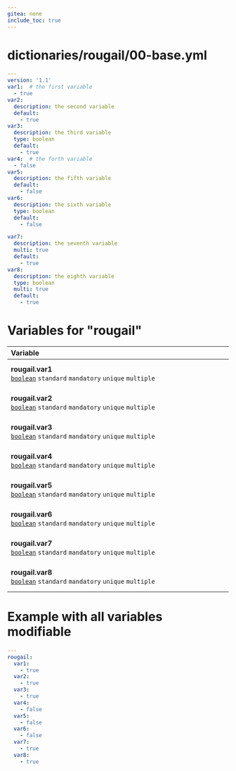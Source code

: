 ```yaml
---
gitea: none
include_toc: true
---
```

# dictionaries/rougail/00-base.yml

```yaml
---
version: '1.1'
var1:  # the first variable
  - true
var2:
  description: the second variable
  default:
    - true
var3:
  description: the third variable
  type: boolean
  default:
    - true
var4:  # the forth variable
  - false
var5:
  description: the fifth variable
  default:
    - false
var6:
  description: the sixth variable
  type: boolean
  default:
    - false

var7:
  description: the seventh variable
  multi: true
  default:
    - true
var8:
  description: the eighth variable
  type: boolean
  multi: true
  default:
    - true
```
# Variables for "rougail"

| Variable&nbsp;&nbsp;&nbsp;&nbsp;&nbsp;&nbsp;&nbsp;&nbsp;&nbsp;&nbsp;&nbsp;&nbsp;&nbsp;&nbsp;&nbsp;&nbsp;&nbsp;&nbsp;&nbsp;&nbsp;&nbsp;&nbsp;&nbsp;&nbsp;&nbsp;&nbsp;&nbsp;&nbsp;&nbsp;&nbsp;&nbsp;&nbsp;&nbsp;&nbsp;&nbsp;&nbsp;&nbsp;&nbsp;&nbsp;&nbsp;&nbsp;&nbsp;&nbsp;&nbsp;&nbsp;&nbsp;&nbsp;&nbsp;&nbsp;&nbsp;&nbsp;&nbsp;&nbsp;&nbsp;&nbsp;&nbsp;&nbsp;&nbsp;&nbsp;&nbsp;&nbsp;&nbsp;&nbsp;&nbsp;&nbsp;&nbsp;&nbsp;&nbsp;&nbsp;&nbsp;&nbsp;&nbsp;&nbsp;&nbsp;&nbsp;&nbsp;&nbsp;&nbsp;&nbsp;&nbsp;&nbsp;&nbsp;&nbsp;&nbsp;&nbsp;&nbsp;&nbsp;&nbsp;&nbsp;&nbsp;&nbsp;&nbsp;&nbsp;&nbsp;&nbsp;&nbsp;&nbsp;&nbsp;&nbsp;&nbsp;&nbsp;&nbsp;&nbsp;&nbsp;&nbsp;&nbsp;&nbsp;&nbsp;&nbsp;&nbsp;&nbsp;&nbsp;&nbsp;&nbsp;&nbsp;&nbsp;&nbsp;&nbsp;&nbsp;   | Description&nbsp;&nbsp;&nbsp;&nbsp;&nbsp;&nbsp;&nbsp;&nbsp;&nbsp;&nbsp;&nbsp;&nbsp;&nbsp;&nbsp;&nbsp;&nbsp;&nbsp;&nbsp;&nbsp;&nbsp;&nbsp;&nbsp;&nbsp;&nbsp;&nbsp;&nbsp;&nbsp;&nbsp;&nbsp;&nbsp;&nbsp;&nbsp;&nbsp;&nbsp;&nbsp;&nbsp;&nbsp;&nbsp;&nbsp;&nbsp;&nbsp;&nbsp;&nbsp;&nbsp;&nbsp;&nbsp;&nbsp;&nbsp;&nbsp;&nbsp;&nbsp;&nbsp;&nbsp;&nbsp;&nbsp;&nbsp;&nbsp;&nbsp;&nbsp;&nbsp;&nbsp;&nbsp;&nbsp;&nbsp;&nbsp;&nbsp;&nbsp;&nbsp;&nbsp;&nbsp;&nbsp;&nbsp;&nbsp;&nbsp;&nbsp;&nbsp;&nbsp;&nbsp;&nbsp;&nbsp;&nbsp;&nbsp;&nbsp;&nbsp;&nbsp;&nbsp;&nbsp;&nbsp;&nbsp;&nbsp;&nbsp;&nbsp;&nbsp;&nbsp;&nbsp;&nbsp;&nbsp;&nbsp;&nbsp;&nbsp;&nbsp;&nbsp;&nbsp;&nbsp;&nbsp;&nbsp;&nbsp;&nbsp;&nbsp;&nbsp;&nbsp;&nbsp;&nbsp;&nbsp;&nbsp;&nbsp;   |
|------------------------------------------------------------------------------------------------------------------------------------------------------------------------------------------------------------------------------------------------------------------------------------------------------------------------------------------------------------------------------------------------------------------------------------------------------------------------------------------------------------------------------------------------------------------------------------------------------------------------------------------------------------------------------------------------------------------------------------------------------|---------------------------------------------------------------------------------------------------------------------------------------------------------------------------------------------------------------------------------------------------------------------------------------------------------------------------------------------------------------------------------------------------------------------------------------------------------------------------------------------------------------------------------------------------------------------------------------------------------------------------------------------------------------------------------------------------------------------------------------|
| **rougail.var1**<br/>[`boolean`](https://rougail.readthedocs.io/en/latest/variable.html#variables-types) `standard` `mandatory` `unique` `multiple`                                                                                                                                                                                                                                                                                                                                                                                                                                                                                                                                                                                                  | The first variable.<br/>**Default**: <br/>- true                                                                                                                                                                                                                                                                                                                                                                                                                                                                                                                                                                                                                                                                                      |
| **rougail.var2**<br/>[`boolean`](https://rougail.readthedocs.io/en/latest/variable.html#variables-types) `standard` `mandatory` `unique` `multiple`                                                                                                                                                                                                                                                                                                                                                                                                                                                                                                                                                                                                  | The second variable.<br/>**Default**: <br/>- true                                                                                                                                                                                                                                                                                                                                                                                                                                                                                                                                                                                                                                                                                     |
| **rougail.var3**<br/>[`boolean`](https://rougail.readthedocs.io/en/latest/variable.html#variables-types) `standard` `mandatory` `unique` `multiple`                                                                                                                                                                                                                                                                                                                                                                                                                                                                                                                                                                                                  | The third variable.<br/>**Default**: <br/>- true                                                                                                                                                                                                                                                                                                                                                                                                                                                                                                                                                                                                                                                                                      |
| **rougail.var4**<br/>[`boolean`](https://rougail.readthedocs.io/en/latest/variable.html#variables-types) `standard` `mandatory` `unique` `multiple`                                                                                                                                                                                                                                                                                                                                                                                                                                                                                                                                                                                                  | The forth variable.<br/>**Default**: <br/>- false                                                                                                                                                                                                                                                                                                                                                                                                                                                                                                                                                                                                                                                                                     |
| **rougail.var5**<br/>[`boolean`](https://rougail.readthedocs.io/en/latest/variable.html#variables-types) `standard` `mandatory` `unique` `multiple`                                                                                                                                                                                                                                                                                                                                                                                                                                                                                                                                                                                                  | The fifth variable.<br/>**Default**: <br/>- false                                                                                                                                                                                                                                                                                                                                                                                                                                                                                                                                                                                                                                                                                     |
| **rougail.var6**<br/>[`boolean`](https://rougail.readthedocs.io/en/latest/variable.html#variables-types) `standard` `mandatory` `unique` `multiple`                                                                                                                                                                                                                                                                                                                                                                                                                                                                                                                                                                                                  | The sixth variable.<br/>**Default**: <br/>- false                                                                                                                                                                                                                                                                                                                                                                                                                                                                                                                                                                                                                                                                                     |
| **rougail.var7**<br/>[`boolean`](https://rougail.readthedocs.io/en/latest/variable.html#variables-types) `standard` `mandatory` `unique` `multiple`                                                                                                                                                                                                                                                                                                                                                                                                                                                                                                                                                                                                  | The seventh variable.<br/>**Default**: <br/>- true                                                                                                                                                                                                                                                                                                                                                                                                                                                                                                                                                                                                                                                                                    |
| **rougail.var8**<br/>[`boolean`](https://rougail.readthedocs.io/en/latest/variable.html#variables-types) `standard` `mandatory` `unique` `multiple`                                                                                                                                                                                                                                                                                                                                                                                                                                                                                                                                                                                                  | The eighth variable.<br/>**Default**: <br/>- true                                                                                                                                                                                                                                                                                                                                                                                                                                                                                                                                                                                                                                                                                     |


# Example with all variables modifiable

```yaml
---
rougail:
  var1:
    - true
  var2:
    - true
  var3:
    - true
  var4:
    - false
  var5:
    - false
  var6:
    - false
  var7:
    - true
  var8:
    - true
```
